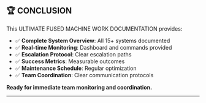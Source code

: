 ## 🏆 CONCLUSION

This ULTIMATE FUSED MACHINE WORK DOCUMENTATION provides:

- ✅ **Complete System Overview**: All 15+ systems documented
- ✅ **Real-time Monitoring**: Dashboard and commands provided
- ✅ **Escalation Protocol**: Clear escalation paths
- ✅ **Success Metrics**: Measurable outcomes
- ✅ **Maintenance Schedule**: Regular optimization
- ✅ **Team Coordination**: Clear communication protocols

**Ready for immediate team monitoring and coordination.**

---
